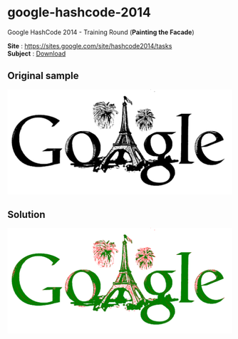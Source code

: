# google-hashcode-2014
Google HashCode 2014 - Training  Round (**Painting the Facade**)

**Site** : https://sites.google.com/site/hashcode2014/tasks  
**Subject** : [Download](https://github.com/julien-amar/google-hashcode-2014/blob/master/Subject/Task%20Statement%20-%20Trial%20Round%20EN.pdf?raw=true)  

## Original sample

![Doodle Sample](https://raw.githubusercontent.com/julien-amar/google-hashcode-2014/master/GoogleHashCode/Screenshots/Doodle.bmp)

## Solution

![Doodle Solution](https://raw.githubusercontent.com/julien-amar/google-hashcode-2014/master/GoogleHashCode/Screenshots/Final.bmp)
